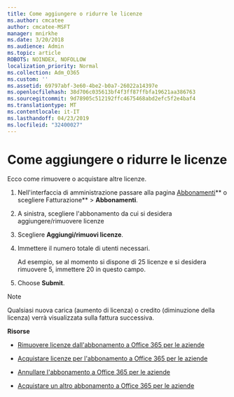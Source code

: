 ```yaml
---
title: Come aggiungere o ridurre le licenze
ms.author: cmcatee
author: cmcatee-MSFT
manager: mnirkhe
ms.date: 3/20/2018
ms.audience: Admin
ms.topic: article
ROBOTS: NOINDEX, NOFOLLOW
localization_priority: Normal
ms.collection: Adm_O365
ms.custom: ''
ms.assetid: 69797abf-3e60-4be2-b0a7-26022a14397e
ms.openlocfilehash: 38d706c035613bf4f3ff87ffbfa19621aa386763
ms.sourcegitcommit: 9d78905c512192ffc4675468abd2efc5f2e4baf4
ms.translationtype: MT
ms.contentlocale: it-IT
ms.lasthandoff: 04/23/2019
ms.locfileid: "32400027"
---
```

# <a name="how-to-add-or-reduce-licenses"></a>Come aggiungere o ridurre le licenze

Ecco come rimuovere o acquistare altre licenze.
  
1. Nell'interfaccia di amministrazione passare alla pagina [Abbonamenti](https://go.microsoft.com/fwlink/p/?linkid=842054)** o scegliere Fatturazione** \> **Abbonamenti**.
    
2. A sinistra, scegliere l'abbonamento da cui si desidera aggiungere/rimuovere licenze
    
3. Scegliere **Aggiungi/rimuovi licenze**.
    
4. Immettere il numero totale di utenti necessari.
    
    Ad esempio, se al momento si dispone di 25 licenze e si desidera rimuovere 5, immettere 20 in questo campo.
    
5. Choose **Submit**.
    
> [!NOTE]
> Qualsiasi nuova carica (aumento di licenza) o credito (diminuzione della licenza) verrà visualizzata sulla fattura successiva. 
  
 **Risorse**
  
- [Rimuovere licenze dall'abbonamento a Office 365 per le aziende](https://support.office.com/article/9c64d127-e2dd-4ecc-81f5-2f87e5a74803)
    
- [Acquistare licenze per l'abbonamento a Office 365 per le aziende](https://support.office.com/article/36081d8d-b3fa-4948-8c34-e217bba825e1)
    
- [Annullare l'abbonamento a Office 365 per le aziende](https://support.office.com/article/b1bc0bef-4608-4601-813a-cdd9f746709a)
    
- [Acquistare un altro abbonamento a Office 365 per le aziende](https://support.office.com/article/fab3b86c-3359-4042-8692-5d4dc7550b7c)
    

